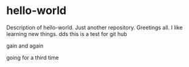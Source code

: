# hello-world
Description of  hello-world. Just another repository.
Greetings all. I like learning new things.
dds this is a test for git hub


gain and again


going for a third time
